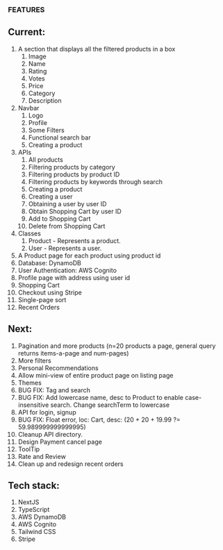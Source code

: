 ### FEATURES
## Current:
1. A section that displays all the filtered products in a box
    1. Image
    2. Name
    3. Rating
    4. Votes
    5. Price
    6. Category
    7. Description
2. Navbar
    1. Logo
    2. Profile
    3. Some Filters
    4. Functional search bar
    5. Creating a product
3. APIs
    1. All products
    2. Filtering products by category
    3. Filtering products by product ID
    4. Filtering products by keywords through search
    5. Creating a product
    6. Creating a user
    7. Obtaining a user by user ID
    8. Obtain Shopping Cart by user ID
    9. Add to Shopping Cart
    10. Delete from Shopping Cart
4. Classes
    1. Product - Represents a product.
    2. User - Represents a user.
5. A Product page for each product using product id
6. Database: DynamoDB
7. User Authentication: AWS Cognito
8. Profile page with address using user id
9. Shopping Cart
10. Checkout using Stripe
11. Single-page sort
12. Recent Orders

## Next:
1. Pagination and more products (n=20 products a page, general query returns items-a-page and num-pages)
2. More filters
3. Personal Recommendations
4. Allow mini-view of entire product page on listing page
5. Themes
6. BUG FIX: Tag and search
7. BUG FIX: Add lowercase name, desc to Product to enable case-insensitive search. Change searchTerm to lowercase
8. API for login, signup
9. BUG FIX: Float error, loc: Cart, desc: (20 + 20 + 19.99 ?= 59.989999999999995)
10. Cleanup API directory.
11. Design Payment cancel page
12. ToolTip
13. Rate and Review
14. Clean up and redesign recent orders

## Tech stack:
1. NextJS
2. TypeScript
3. AWS DynamoDB
4. AWS Cognito
5. Tailwind CSS
6. Stripe
